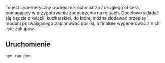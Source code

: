 To jest cybernetyczny podręcznik ochmistrza / drugiego oficera, pomagający w przygotowaniu zaopatrzenia na rejsach.
Docelowo składać się będzie z książki kucharskiej, do której można dodawać przepisy i modułu pozwalającego zaplanować posiłki, a finalnie wygenerować z nich listę zakupów.

## Uruchomienie

```npm run dev```